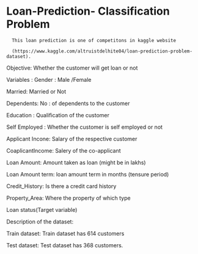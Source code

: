 # Loan-Prediction- Classification Problem 
      This loan prediction is one of competitons in kaggle website
      
      (https://www.kaggle.com/altruistdelhite04/loan-prediction-problem-dataset).
      
Objective: Whether the customer will get loan or not 

Variables : 
 Gender : Male /Female 
 
 Married: Married or Not
 
 Dependents: No : of dependents to the customer 
 
 Education : Qualification of the customer 
 
 Self Employed : Whether the customer is self employed or not 
 
 Applicant Incone: Salary of the respective customer 
 
 CoaplicantIncome: Salery of the co-applicant 
 
 Loan Amount: Amount taken as loan (might be in lakhs)
 
 Loan Amount term: loan amount term in months (tensure period)
 
 Credit_History: Is there a credit card history 
 
 Property_Area: Where the property of which type 
 
 Loan status(Target variable)
 
 
 
 Description of the dataset:
 
 Train dataset: Train dataset has 614 customers 
 
 Test dataset: Test dataset has 368 customers.

